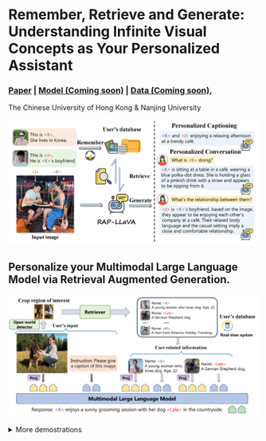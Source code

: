 # Remember, Retrieve and Generate: Understanding Infinite Visual Concepts as Your Personalized Assistant

### [Paper](https://arxiv.org/abs/2410.13360) | [Model (Coming soon)](https://github.com/Hoar012/Rap-MLLM) | [Data (Coming soon)](https://github.com/Hoar012/Rap-MLLM),
The Chinese University of Hong Kong & Nanjing University

![RAP-LLaVA](./images/intro.png)

## Personalize your Multimodal Large Language Model via Retrieval Augmented Generation.

![RAP Framework](./images/framework.png)

<details><summary>More demostrations</summary>

![demo1](./images/demo1.png)
![demo2](./images/demo2.png)

</details>

